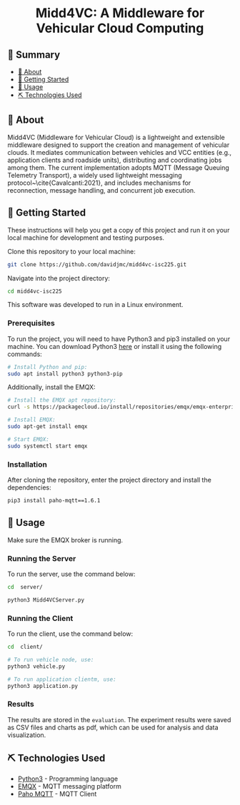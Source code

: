 <h1 align="center">Midd4VC: A Middleware for Vehicular Cloud Computing</h1>

## 📝 Summary <a name="summary"></a>

- [📖 About](#about)
- [🏁 Getting Started](#getting_started)
- [📱 Usage](#usage)
- [⛏️ Technologies Used](#built_using)

## 📖 About <a name = "about"></a>

Midd4VC (Middleware for Vehicular Cloud) is a lightweight and extensible middleware designed to support the creation and management of vehicular clouds. It mediates communication between vehicles and VCC entities (e.g., application clients and roadside units), distributing and coordinating jobs among them. The current implementation adopts MQTT (Message Queuing Telemetry Transport), a widely used lightweight messaging protocol~\cite{Cavalcanti:2021}, and includes mechanisms for reconnection, message handling, and concurrent job execution.

## 🏁 Getting Started <a name = "getting_started"></a>

These instructions will help you get a copy of this project and run it on your local machine for development and testing purposes.

Clone this repository to your local machine:

```bash
git clone https://github.com/davidjmc/midd4vc-isc225.git
```

Navigate into the project directory:

```bash
cd midd4vc-isc225
```

This software was developed to run in a Linux environment.

### Prerequisites

To run the project, you will need to have Python3 and pip3 installed on your machine. You can download Python3 [here](https://www.python.org/) or install it using the following commands:

```bash
# Install Python and pip:
sudo apt install python3 python3-pip
```

Additionally, install the EMQX:

```bash
# Install the EMQX apt repository:
curl -s https://packagecloud.io/install/repositories/emqx/emqx-enterprise5/script.deb.sh | sudo bash

# Install EMQX:
sudo apt-get install emqx

# Start EMQX:
sudo systemctl start emqx
```

### Installation

After cloning the repository, enter the project directory and install the dependencies:

```bash
pip3 install paho-mqtt==1.6.1
```

## 📱 Usage <a name="usage"></a>

Make sure the EMQX broker is running.

### Running the Server

To run the server, use the command below:

```bash
cd  server/

python3 Midd4VCServer.py
```

### Running the Client

To run the client, use the command below:

```bash
cd  client/

# To run vehicle node, use:
python3 vehicle.py

# To run application clientm, use:
python3 application.py
```

### Results

The results are stored in the `evaluation`. The experiment results were saved as CSV files and charts as pdf, which can be used for analysis and data visualization.

## ⛏️ Technologies Used <a name = "built_using"></a>

- [Python3](https://www.python.org/) - Programming language
- [EMQX](https://www.emqx.com/en) - MQTT messaging platform
- [Paho MQTT](https://pypi.org/project/paho-mqtt/) - MQTT Client
